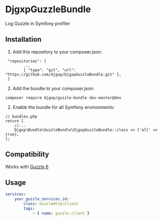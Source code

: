 # DjgxpGuzzleBundle

Log Guzzle in Symfony profiler

## Installation
1. Add this repository to your composer.json:
```
 "repositories": [
        ...
        { "type": "git", "url": "https://github.com/djgxp/DjgxpGuzzleBundle.git" },
 ]
```
2. Add the bundle to your composer.json:

```composer require djgxp/guzzle-bundle dev-master@dev```

2. Enable the bundle for all Symfony environments:
```
// bundles.php
return [
    //...
    Djgxp\Bundle\GuzzleBundle\DjgxpGuzzleBundle::class => ['all' => true],
];
```
## Compatibility

Works with [Guzzle 6](https://github.com/guzzle/guzzle)

## Usage

```yaml
services:
    your_guzzle_services_id:
        class: GuzzleHttp\Client
        tags:
            - { name: guzzle.client }
```
